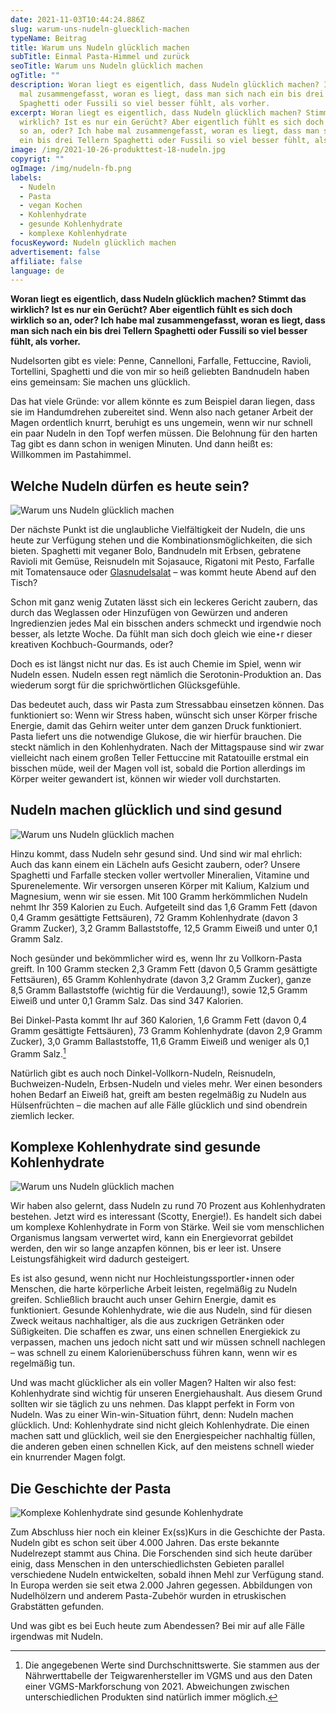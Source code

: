 ```yaml
---
date: 2021-11-03T10:44:24.886Z
slug: warum-uns-nudeln-gluecklich-machen
typeName: Beitrag
title: Warum uns Nudeln glücklich machen
subTitle: Einmal Pasta-Himmel und zurück
seoTitle: Warum uns Nudeln glücklich machen
ogTitle: ""
description: Woran liegt es eigentlich, dass Nudeln glücklich machen? Ich habe
  mal zusammengefasst, woran es liegt, dass man sich nach ein bis drei Tellern
  Spaghetti oder Fussili so viel besser fühlt, als vorher.
excerpt: Woran liegt es eigentlich, dass Nudeln glücklich machen? Stimmt das
  wirklich? Ist es nur ein Gerücht? Aber eigentlich fühlt es sich doch wirklich
  so an, oder? Ich habe mal zusammengefasst, woran es liegt, dass man sich nach
  ein bis drei Tellern Spaghetti oder Fussili so viel besser fühlt, als vorher.
image: /img/2021-10-26-produkttest-18-nudeln.jpg
copyrigt: ""
ogImage: /img/nudeln-fb.png
labels:
  - Nudeln
  - Pasta
  - vegan Kochen
  - Kohlenhydrate
  - gesunde Kohlenhydrate
  - komplexe Kohlenhydrate
focusKeyword: Nudeln glücklich machen
advertisement: false
affiliate: false
language: de
---
```

**Woran liegt es eigentlich, dass Nudeln glücklich machen? Stimmt das wirklich? Ist es nur ein Gerücht? Aber eigentlich fühlt es sich doch wirklich so an, oder? Ich habe mal zusammengefasst, woran es liegt, dass man sich nach ein bis drei Tellern Spaghetti oder Fussili so viel besser fühlt, als vorher.**

Nudelsorten gibt es viele: Penne, Cannelloni, Farfalle, Fettuccine, Ravioli, Tortellini, Spaghetti und die von mir so heiß geliebten Bandnudeln haben eins gemeinsam: Sie machen uns glücklich.

Das hat viele Gründe: vor allem könnte es zum Beispiel daran liegen, dass sie im Handumdrehen zubereitet sind. Wenn also nach getaner Arbeit der Magen ordentlich knurrt, beruhigt es uns ungemein, wenn wir nur schnell ein paar Nudeln in den Topf werfen müssen. Die Belohnung für den harten Tag gibt es dann schon in wenigen Minuten. Und dann heißt es: Willkommen im Pastahimmel.

## Welche Nudeln dürfen es heute sein?

![Warum uns Nudeln glücklich machen](/img/2021-10-26-produkttest-5-nudeln.jpg "Welche Nudeln dürfen es heute sein?")

Der nächste Punkt ist die unglaubliche Vielfältigkeit der Nudeln, die uns heute zur Verfügung stehen und die Kombinationsmöglichkeiten, die sich bieten. Spaghetti mit veganer Bolo, Bandnudeln mit Erbsen, gebratene Ravioli mit Gemüse, Reisnudeln mit Sojasauce, Rigatoni mit Pesto, Farfalle mit Tomatensauce oder [Glasnudelsalat](/2017/03/glasnudelsalat-mit-mango-vegan/) – was kommt heute Abend auf den Tisch?

Schon mit ganz wenig Zutaten lässt sich ein leckeres Gericht zaubern, das durch das Weglassen oder Hinzufügen von Gewürzen und anderen Ingredienzien jedes Mal ein bisschen anders schmeckt und irgendwie noch besser, als letzte Woche. Da fühlt man sich doch gleich wie eine⋆r dieser kreativen Kochbuch-Gourmands, oder?

Doch es ist längst nicht nur das. Es ist auch Chemie im Spiel, wenn wir Nudeln essen. Nudeln essen regt nämlich die Serotonin-Produktion an. Das wiederum sorgt für die sprichwörtlichen Glücksgefühle.

Das bedeutet auch, dass wir Pasta zum Stressabbau einsetzen können. Das funktioniert so: Wenn wir Stress haben, wünscht sich unser Körper frische Energie, damit das Gehirn weiter unter dem ganzen Druck funktioniert. Pasta liefert uns die notwendige Glukose, die wir hierfür brauchen. Die steckt nämlich in den Kohlenhydraten. Nach der Mittagspause sind wir zwar vielleicht nach einem großen Teller Fettuccine mit Ratatouille erstmal ein bisschen müde, weil der Magen voll ist, sobald die Portion allerdings im Körper weiter gewandert ist, können wir wieder voll durchstarten.

## Nudeln machen glücklich und sind gesund

![Warum uns Nudeln glücklich machen](/img/2021-10-26-produkttest-28-nudeln.jpg "Bandnudeln mit Gemüse und Tofu")

Hinzu kommt, dass Nudeln sehr gesund sind. Und sind wir mal ehrlich: Auch das kann einem ein Lächeln aufs Gesicht zaubern, oder? Unsere Spaghetti und Farfalle stecken voller wertvoller Mineralien, Vitamine und Spurenelemente. Wir versorgen unseren Körper mit Kalium, Kalzium und Magnesium, wenn wir sie essen. Mit 100 Gramm herkömmlichen Nudeln nehmt Ihr 359 Kalorien zu Euch. Aufgeteilt sind das 1,6 Gramm Fett (davon 0,4 Gramm gesättigte Fettsäuren), 72 Gramm Kohlenhydrate (davon 3 Gramm Zucker), 3,2 Gramm Ballaststoffe, 12,5 Gramm Eiweiß und unter 0,1 Gramm Salz.

Noch gesünder und bekömmlicher wird es, wenn Ihr zu Vollkorn-Pasta greift. In 100 Gramm stecken 2,3 Gramm Fett (davon 0,5 Gramm gesättigte Fettsäuren), 65 Gramm Kohlenhydrate (davon 3,2 Gramm Zucker), ganze 8,5 Gramm Ballaststoffe (wichtig für die Verdauung!), sowie 12,5 Gramm Eiweiß und unter 0,1 Gramm Salz. Das sind 347 Kalorien.

Bei Dinkel-Pasta kommt Ihr auf 360 Kalorien, 1,6 Gramm Fett (davon 0,4 Gramm gesättigte Fettsäuren), 73 Gramm Kohlenhydrate (davon 2,9 Gramm Zucker), 3,0 Gramm Ballaststoffe, 11,6 Gramm Eiweiß und weniger als 0,1 Gramm Salz.[^1] 

Natürlich gibt es auch noch Dinkel-Vollkorn-Nudeln, Reisnudeln, Buchweizen-Nudeln, Erbsen-Nudeln und vieles mehr. Wer einen besonders hohen Bedarf an Eiweiß hat, greift am besten regelmäßig zu Nudeln aus Hülsenfrüchten – die machen auf alle Fälle glücklich und sind obendrein ziemlich lecker.

## Komplexe Kohlenhydrate sind gesunde Kohlenhydrate

![Warum uns Nudeln glücklich machen](/img/2021-10-26-produkttest-21-nudeln.jpg "Komplexe Kohlenhydrate sind gesunde Kohlenhydrate")

Wir haben also gelernt, dass Nudeln zu rund 70 Prozent aus Kohlenhydraten bestehen. Jetzt wird es interessant (Scotty, Energie!). Es handelt sich dabei um komplexe Kohlenhydrate in Form von Stärke. Weil sie vom menschlichen Organismus langsam verwertet wird, kann ein Energievorrat gebildet werden, den wir so lange anzapfen können, bis er leer ist. Unsere Leistungsfähigkeit wird dadurch gesteigert.

Es ist also gesund, wenn nicht nur Hochleistungssportler⋆innen oder Menschen, die harte körperliche Arbeit leisten, regelmäßig zu Nudeln greifen. Schließlich braucht auch unser Gehirn Energie, damit es funktioniert. Gesunde Kohlenhydrate, wie die aus Nudeln, sind für diesen Zweck weitaus nachhaltiger, als die aus zuckrigen Getränken oder Süßigkeiten. Die schaffen es zwar, uns einen schnellen Energiekick zu verpassen, machen uns jedoch nicht satt und wir müssen schnell nachlegen – was schnell zu einem Kalorienüberschuss führen kann, wenn wir es regelmäßig tun.

Und was macht glücklicher als ein voller Magen? Halten wir also fest: Kohlenhydrate sind wichtig für unseren Energiehaushalt. Aus diesem Grund sollten wir sie täglich zu uns nehmen. Das klappt perfekt in Form von Nudeln. Was zu einer Win-win-Situation führt, denn: Nudeln machen glücklich. Und: Kohlenhydrate sind nicht gleich Kohlenhydrate. Die einen machen satt und glücklich, weil sie den Energiespeicher nachhaltig füllen, die anderen geben einen schnellen Kick, auf den meistens schnell wieder ein knurrender Magen folgt.

## Die Geschichte der Pasta

![Komplexe Kohlenhydrate sind gesunde Kohlenhydrate](/img/2021-10-26-produkttest-8-nudeln.jpg "Nudeln mit Pesto schmecken einfach immer")

Zum Abschluss hier noch ein kleiner Ex(ss)Kurs in die Geschichte der Pasta. Nudeln gibt es schon seit über 4.000 Jahren. Das erste bekannte Nudelrezept stammt aus China. Die Forschenden sind sich heute darüber einig, dass Menschen in den unterschiedlichsten Gebieten parallel verschiedene Nudeln entwickelten, sobald ihnen Mehl zur Verfügung stand. In Europa werden sie seit etwa 2.000 Jahren gegessen. Abbildungen von Nudelhölzern und anderem Pasta-Zubehör wurden in etruskischen Grabstätten gefunden.

Und was gibt es bei Euch heute zum Abendessen? Bei mir auf alle Fälle irgendwas mit Nudeln.

[^1]: Die angegebenen Werte sind Durchschnittswerte. Sie stammen aus der Nährwerttabelle der Teigwarenhersteller im VGMS und aus den Daten einer VGMS-Markforschung von 2021. Abweichungen zwischen unterschiedlichen Produkten sind natürlich immer möglich.